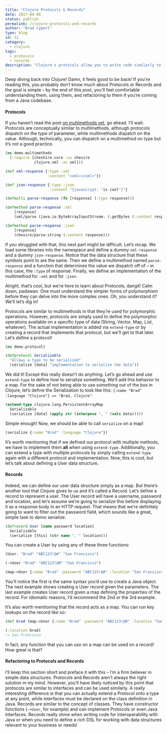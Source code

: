 ```yaml
---
title: "Clojure Protocols & Records"
date: 2017-04-06
status: publish
permalink: /clojure-protocols-and-records
author: "Brad Cypert"
type: blog
id: 51
category:
  - clojure
tags:
  - protocols
  - records
description: "Clojure's protocols allow you to write code similarly to multimethods although protocols dispatch on the type of parameter, where multimethods dispatch on the value."
---
```


Deep diving back into Clojure! Damn, it feels good to be back! If you’re reading this, you probably don’t know much about Protocols or Records and the goal is simple – by the end of this post, you’ll feel comfortable understanding them, using them, and refactoring to them if you’re coming from a Java codebase.

#### Protocols

If you haven’t read the post [on multimethods yet](http://www.bradcypert.com/mighty-morphing-multimethods/), go ahead. I’ll wait. Protocols are conceptually similar to multimethods, although protocols dispatch on the type of parameter, while multimethods dispatch on the value. Although, technically, you can dispatch on a multimethod on type but it’s not a good practice.

```clojure
(ns demo.multimethods
  (:require [cheshire.core :as chesire
             clojure.xml :as xml]))

(def xml-response {:type :xml
                   :content "<xml></xml>"})

(def json-response {:type :json
                    :content "{javascript: "is cool"}"}

(defmulti parse-response (fn [response] (:type response)))

(defmethod parse-response :xml
    [response]
    (xml/parse (java.io.ByteArrayInputStream. (.getBytes (:content response)))))

(defmethod parse-response :json
    [response]
    (chesire/parse-string (:content response)))

```

If you struggled with that, this next part might be difficult. Let’s recap. We load some libraries into the namespace and define a dummy `xml-response` and a dummy `json-response`. Notice that the data structure that these symbols point to are the same. Then we define a multimethod named `parse-response` and a function that determines the value we dispatch off of – in this case, the `:type` of response. Finally, we define an implementation of the multimethod for `:xml` and for `:json`.

Alright, that’s cool, but we’re here to learn about Protocols, dangit! Calm down, padawan. One must understand the simpler forms of polymorphism before they can delve into the more complex ones. Oh, you understand it? We’ll let’s dig in!

Protocols are similar to multimethods in that they’re used for polymorphic operations. However, protocols are simply used to define the polymorphic operations available on a specific type of data (String, Vector, Map, List, whatever). The actual implementation is added via `extend-type` or by creating a record that implements that protocol, but we’ll get to that later. Let’s define a protocol!

```clojure
(ns demo.protocol)

(defprotocol Serializable
  "Allows a type to be serialized"
  (serialize [data] "implementation to serialize the data"))

```

We did it! Except this really doesn’t do anything. Let’s go ahead and use `extend-type` to define how to serialize something. We’ll add this behavior to a map. For the sake of not being able to use something out of the box in Clojure, let’s define the Serialization to look like this: `{:name "Brad" :language "Clojure"} => "Brad, Clojure"`.

```clojure
(extend-type clojure.lang.PersistentArrayMap
  Serializable
  (serialize [data] (apply str (interpose ", " (vals data)))))

```

Simple enough! Now, we should be able to call `serialize` on a map!

```clojure
(serialize {:name "Brad" :language "Clojure"})

```

It’s worth mentioning that if we defined our protocol with multiple methods, we have to implement them **all** when using `extend-type`. Additionally, you can extend a type with multiple protocols by simply calling `extend-type` again with a different protocol and implementation. Now, this is cool, but let’s talk about defining a User data structure.

#### Records

Indeed, we can define our user data structure simply as a map. But there’s another tool that Clojure gives to us and it’s called a Record. Let’s define a record to represent a user. The User record will have a username, password and location, and let’s assume we’re going to serialize this before displaying it as a response body in an HTTP request. That means that we’re definitely going to want to filter out the password field, which sounds like a great, simple task to demo serialize.

```clojure
(defrecord User [name password location]
  Serializable
  (serialize [this] (str name ", " location)))

```

You can create a User by using any of these three functions:

```clojure
(User. "Brad" "ABC123!@#" "San Francisco")

(->User "Brad" "ABC123!@#" "San Francisco")

(map->User {:name "Brad" :password "ABC123!@#" :location "San Francisco"})

```

You’ll notice the first is the same syntax you’d use to create a Java object. The next example shows creating a User record given the parameters. The last example creates User record given a map defining the properties of the record. For idiomatic reasons, I’d recommend the 2nd or the 3rd example.

It’s also worth mentioning that the record acts as a map. You can run key lookups on the record like so:

```clojure
(def brad (map->User {:name "Brad" :password "ABC123!@#" :location "San Francisco"}))

(:location brad)
;> San Francisco
```

In fact, any function that you can use on a map can be used on a record! How great is that?

#### Refactoring to Protocols and Records

I’ll keep this section short and preface it with this – I’m a firm believer in simple data structures. Protocols and Records aren’t always the right solution in my mind. However, you’ll have likely noticed by this point that protocols are similar to interfaces and can be used similarly. A really interesting difference is that you can actually extend a Protocol onto a type at any point, while interfaces must be declared on the class definition in Java. Records are similar to the concept of classes. They have constructor functions (`->User`, for example) and can implement Protocols or even Java Interfaces. Records really shine when writing code for interoperability with Java or when you need to define a rich DSL for working with data structures relevant to your business or needs!

